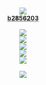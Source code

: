 <div align="center">
  <br>
  <a href="https://discord.com/users/827878458700070942">
  <img src="https://i.imgur.com/Q5cTGnX.png">
  <br>
  <strong>b2856203</strong>
  <br>
  <br>
   <a href="https://fr.namemc.com/profile/b2856203.1">
    <img src="https://img.shields.io/badge/Profil-Minecraft-4CE200">
  </a>
    <br>
     <a href="https://discord.com/users/827878458700070942">
    <img src="https://img.shields.io/badge/Profil-discord-5964F2">
  </a>
      <br>
     <a href="https://steamcommunity.com/id/b2856203/">
    <img src="https://img.shields.io/badge/Profil-Steam-1B2838">
  </a>
      <br>
     <a href="https://www.reddit.com/user/Geek-Maskes-1">
    <img src="https://img.shields.io/badge/Profil-Reddit-FF4500">
  </a>
        <br>
       <a href="https://www.youtube.com/channel/UCpu_zc51MSk13bN5b9aprQA">
    <img src="https://img.shields.io/badge/Chaîne-YouTube-FF0000">
  </a>

</div>

  <div align="center">
  <br>
  <a href="https://discord.gg/RMSBwxmvbt">
  <img src="https://i.imgur.com/lxnpMDT.png">
</a>
    </div>
